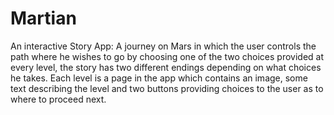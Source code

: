 # Martian
An interactive Story App: 
A journey on Mars in which the user controls the path where he wishes to go by choosing one of the two choices provided at every level, the story has two different endings depending on what choices he takes.
Each level is a page in the app which contains an image, some text describing the level and two buttons providing choices to the user as to where to proceed next.
